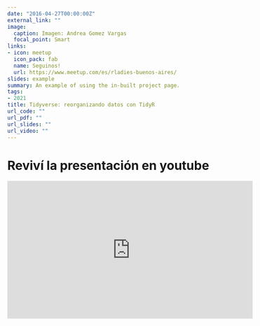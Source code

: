 ```yaml
---
date: "2016-04-27T00:00:00Z"
external_link: ""
image:
  caption: Imagen: Andrea Gomez Vargas
  focal_point: Smart
links:
- icon: meetup
  icon_pack: fab
  name: Seguinos!
  url: https://www.meetup.com/es/rladies-buenos-aires/
slides: example
summary: An example of using the in-built project page.
tags:
- 2021
title: Tidyverse: reorganizando datos con TidyR
url_code: ""
url_pdf: ""
url_slides: ""
url_video: ""
---
```


# Reviví la presentación en youtube

<iframe width="560" height="315" src="https://www.youtube.com/embed/chIwJ3hdlx0" title="YouTube video player" frameborder="0" allow="accelerometer; autoplay; clipboard-write; encrypted-media; gyroscope; picture-in-picture" allowfullscreen></iframe>